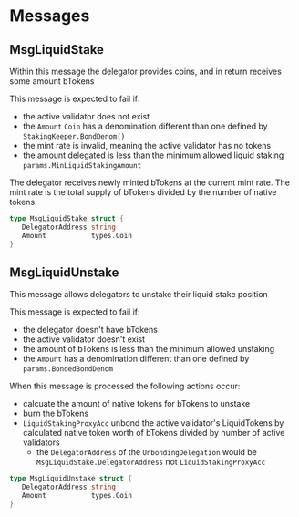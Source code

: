 <!-- order: 4 -->

# Messages

## MsgLiquidStake

Within this message the delegator provides coins, and in return receives some amount bTokens

This message is expected to fail if:

- the active validator does not exist
- the `Amount` `Coin` has a denomination different than one defined by `StakingKeeper.BondDenom()`
- the mint rate is invalid, meaning the active validator has no tokens
- the amount delegated is less than the minimum allowed liquid staking `params.MinLiquidStakingAmount`

The delegator receives newly minted bTokens at the current mint rate. The mint rate is the total supply of bTokens divided by the number of native tokens.

```go
type MsgLiquidStake struct {
   DelegatorAddress string
   Amount           types.Coin
}
```

## MsgLiquidUnstake

This message allows delegators to unstake their liquid stake position

This message is expected to fail if:

- the delegator doesn't have bTokens
- the active validator doesn't exist
- the amount of bTokens is less than the minimum allowed unstaking
- the `Amount` has a denomination different than one defined by `params.BondedBondDenom`

When this message is processed the following actions occur:

- calcuate the amount of native tokens for bTokens to unstake
- burn the bTokens
- `LiquidStakingProxyAcc` unbond the active validator's LiquidTokens by calculated native token worth of bTokens divided by number of active validators
    - the `DelegatorAddress` of the `UnbondingDelegation` would be `MsgLiquidStake.DelegatorAddress` not `LiquidStakingProxyAcc`

```go
type MsgLiquidUnstake struct {
   DelegatorAddress string
   Amount           types.Coin
}
```
